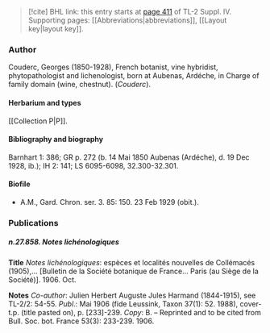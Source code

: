 > [!cite] BHL link: this entry starts at [page 411](https://www.biodiversitylibrary.org/item/103860#page/421/mode/1up) of TL-2 Suppl. IV.
> Supporting pages: [[Abbreviations|abbreviations]], [[Layout key|layout key]].

### Author

Couderc, Georges (1850-1928), French botanist, vine hybridist, phytopathologist and lichenologist, born at Aubenas, Ardéche, in Charge of family domain (wine, chestnut). (*Couderc*).

#### Herbarium and types

[[Collection P|P]].

#### Bibliography and biography

Barnhart 1: 386; GR p. 272 (b. 14 Mai 1850 Aubenas (Ardéche), d. 19 Dec 1928, ib.); IH 2: 141; LS 6095-6098, 32.300-32.301.

#### Biofile

- A.M., Gard. Chron. ser. 3. 85: 150. 23 Feb 1929 (obit.).

### Publications

##### n.27.858. Notes lichénologiques

**Title**
*Notes lichénologiques*: espèces et localités nouvelles de Collémacés (1905),... \[Bulletin de la Société botanique de France... Paris (au Siège de la Société)\]. 1906. Oct.

**Notes**
*Co-author*: Julien Herbert Auguste Jules Harmand (1844-1915), see TL-2/2: 54-55.
*Publ*.: Mai 1906 (fide Leussink, Taxon 37(1): 52. 1988), cover-t.p. (title pasted on), p. \[233\]-239. *Copy*: B. – Reprinted and to be cited from Bull. Soc. bot. France 53(3): 233-239. 1906.

